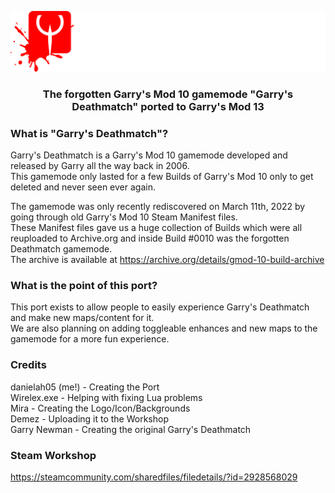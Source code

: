<p align="center"><img src="sources/gmdm logo.png" alt="gmdm" width="700"/></p>
<h3 align="center">The forgotten Garry's Mod 10 gamemode "Garry's Deathmatch" ported to Garry's Mod 13</h3>

### What is "Garry's Deathmatch"?
Garry's Deathmatch is a Garry's Mod 10 gamemode developed and released by Garry all the way back in 2006.  
This gamemode only lasted for a few Builds of Garry's Mod 10 only to get deleted and never seen ever again.

The gamemode was only recently rediscovered on March 11th, 2022 by going through old Garry's Mod 10 Steam Manifest files.  
These Manifest files gave us a huge collection of Builds which were all reuploaded to Archive.org and inside Build #0010 was the forgotten Deathmatch gamemode.  
The archive is available at https://archive.org/details/gmod-10-build-archive

### What is the point of this port?
This port exists to allow people to easily experience Garry's Deathmatch and make new maps/content for it.  
We are also planning on adding toggleable enhances and new maps to the gamemode for a more fun experience.

### Credits
danielah05 (me!) - Creating the Port  
Wirelex.exe - Helping with fixing Lua problems  
Mira - Creating the Logo/Icon/Backgrounds  
Demez - Uploading it to the Workshop  
Garry Newman - Creating the original Garry's Deathmatch

### Steam Workshop
https://steamcommunity.com/sharedfiles/filedetails/?id=2928568029
